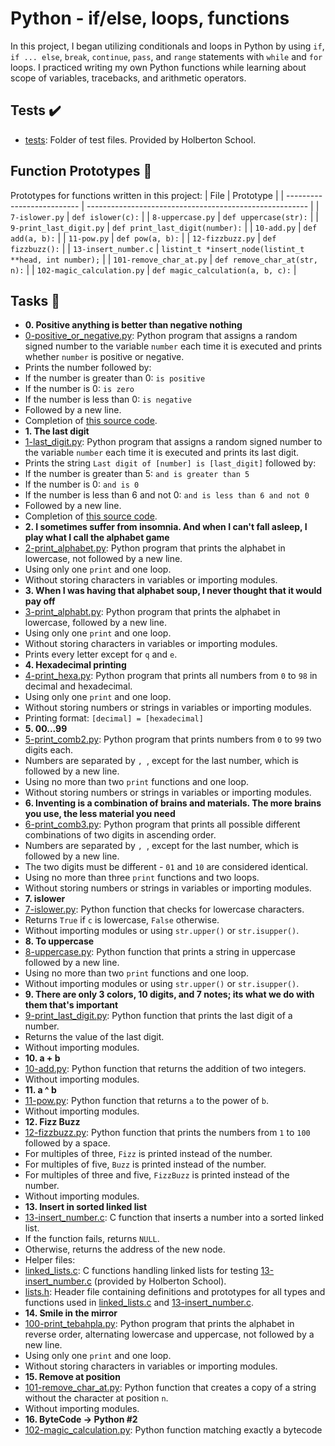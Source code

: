 # Python - if/else, loops, functions
In this project, I began utilizing conditionals and loops in Python by using `if`,
`if ... else`, `break`, `continue`, `pass`, and `range` statements with `while` and
`for` loops. I practiced writing my own Python functions while learning about scope of
variables, tracebacks, and arithmetic operators.
## Tests :heavy_check_mark:
* [tests](./tests): Folder of test files. Provided by Holberton School.
## Function Prototypes :floppy_disk:
Prototypes for functions written in this project:
| File | Prototype |
| -------------------------- | ------------------------------------------------------- |
| `7-islower.py` | `def islower(c):` |
| `8-uppercase.py` | `def uppercase(str):` |
| `9-print_last_digit.py` | `def print_last_digit(number):` |
| `10-add.py` | `def add(a, b):` |
| `11-pow.py` | `def pow(a, b):` |
| `12-fizzbuzz.py` | `def fizzbuzz():` |
| `13-insert_number.c` | `listint_t *insert_node(listint_t **head, int number);` |
| `101-remove_char_at.py` | `def remove_char_at(str, n):` |
| `102-magic_calculation.py` | `def magic_calculation(a, b, c):` |
## Tasks :page_with_curl:
* **0. Positive anything is better than negative nothing**
* [0-positive_or_negative.py](./0-positive_or_negative.py): Python program that assigns
a random signed number to the variable `number` each time it is executed and
prints whether `number` is positive or negative.
* Prints the number followed by:
* If the number is greater than 0: `is positive`
* If the number is 0: `is zero`
* If the number is less than 0: `is negative`
* Followed by a new line.
* Completion of [this source
code](https://github.com/holbertonschool/0x01.py/blob/master/0-positive_or_negative_py).
* **1. The last digit**
* [1-last_digit.py](./1-last_digit.py): Python program that assigns a random signed number
to the variable `number` each time it is executed and prints its last digit.
* Prints the string `Last digit of [number] is [last_digit]` followed by:
* If the number is greater than 5: `and is greater than 5`
* If the number is 0: `and is 0`
* If the number is less than 6 and not 0: `and is less than 6 and not 0`
* Followed by a new line.
* Completion of [this source
code](https://github.com/holbertonschool/0x01.py/blob/master/1-last_digit_py).
* **2. I sometimes suffer from insomnia. And when I can't fall asleep, I play what I call the
alphabet game**
* [2-print_alphabet.py](./2-print_alphabet.py): Python program that prints the alphabet
in lowercase, not followed by a new line.
* Using only one `print` and one loop.
* Without storing characters in variables or importing modules.
* **3. When I was having that alphabet soup, I never thought that it would pay off**
* [3-print_alphabt.py](./3-print_alphabt.py): Python program that prints the
alphabet in lowercase, followed by a new line.
* Using only one `print` and one loop.
* Without storing characters in variables or importing modules.
* Prints every letter except for `q` and `e`.
* **4. Hexadecimal printing**
* [4-print_hexa.py](./4-print_hexa.py): Python program that prints all numbers from
`0` to `98` in decimal and hexadecimal.
* Using only one `print` and one loop.
* Without storing numbers or strings in variables or importing modules.
* Printing format: `[decimal] = [hexadecimal]`
* **5. 00...99**
* [5-print_comb2.py](./5-print_comb2.py): Python program that prints numbers from `0`
to `99` two digits each.
* Numbers are separated by `, `, except for the last number, which is followed by a new
line.
* Using no more than two `print` functions and one loop.
* Without storing numbers or strings in variables or importing modules.
* **6. Inventing is a combination of brains and materials. The more brains you use, the less
material you need**
* [6-print_comb3.py](./6-print_comb3.py): Python program that prints all possible
different combinations of two digits in ascending order.
* Numbers are separated by `, `, except for the last number, which is followed by a new
line.
* The two digits must be different - `01` and `10` are considered identical.
* Using no more than three `print` functions and two loops.
* Without storing numbers or strings in variables or importing modules.
* **7. islower**
* [7-islower.py](./7-islower.py): Python function that checks for lowercase characters.
* Returns `True` if `c` is lowercase, `False` otherwise.
* Without importing modules or using `str.upper()` or `str.isupper()`.
* **8. To uppercase**
* [8-uppercase.py](./8-uppercase.py): Python function that prints a string in
uppercase followed by a new line.
* Using no more than two `print` functions and one loop.
* Without importing modules or using `str.upper()` or `str.isupper()`.
* **9. There are only 3 colors, 10 digits, and 7 notes; its what we do with them that's
important**
* [9-print_last_digit.py](./9-print_last_digit.py): Python function that prints the last
digit of a number.
* Returns the value of the last digit.
* Without importing modules.
* **10. a + b**
* [10-add.py](./10-add.py): Python function that returns the addition of two integers.
* Without importing modules.
* **11. a ^ b**
* [11-pow.py](./11-pow.py): Python function that returns `a` to the power of `b`.
* Without importing modules.
* **12. Fizz Buzz**
* [12-fizzbuzz.py](./12-fizzbuzz.py): Python function that prints the numbers from
`1` to `100` followed by a space.
* For multiples of three, `Fizz` is printed instead of the number.
* For multiples of five, `Buzz` is printed instead of the number.
* For multiples of three and five, `FizzBuzz` is printed instead of the number.
* Without importing modules.
* **13. Insert in sorted linked list**
* [13-insert_number.c](./13-insert_number.c): C function that inserts a number
into a sorted linked list.
* If the function fails, returns `NULL`.
* Otherwise, returns the address of the new node.
* Helper files:
* [linked_lists.c](./linked_lists.c): C functions handling linked lists for testing
[13-insert_number.c](./13-insert_number.c) (provided by Holberton School).
* [lists.h](./lists.h): Header file containing definitions and prototypes for
all types and functions used in [linked_lists.c](./linked_lists.c) and
[13-insert_number.c](./13-insert_number.c).
* **14. Smile in the mirror**
* [100-print_tebahpla.py](./100-print_tebahpla.py): Python program that prints the alphabet
in reverse order, alternating lowercase and uppercase, not followed by a new line.
* Using only one `print` and one loop.
* Without storing characters in variables or importing modules.
* **15. Remove at position**
* [101-remove_char_at.py](./101-remove_char_at_py): Python function that
creates a copy of a string without the character at position `n`.
* Without importing modules.
* **16. ByteCode -> Python #2**
* [102-magic_calculation.py](./102-magic_calculation.py): Python function matching exactly
a
bytecode
